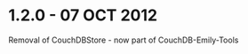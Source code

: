 1.2.0 - 07 OCT 2012
===================

Removal of CouchDBStore - now part of CouchDB-Emily-Tools

